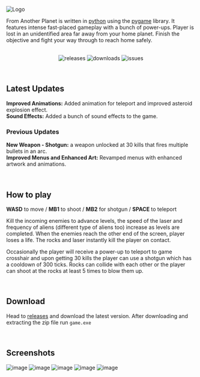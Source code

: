 ![Logo](https://github.com/ycatsh/from-another-planet/assets/91330011/f5638c12-6718-4beb-8e9f-4fb21de5c59e)
<br>

From Another Planet is written in [python](https://www.python.org/) using the [pygame](https://www.pygame.org/news) library. It features intense fast-placed gameplay with a bunch of power-ups. Player is lost in an unidentified area far away from your home planet. Finish the objective and fight your way through to reach home safely.
<br>
<br>

<div align="center">

![releases](https://img.shields.io/github/v/release/ycatsh/from-another-planet?color=522daa&labelColor=1d1e1f&style=for-the-badge)
![downloads](https://img.shields.io/github/downloads/ycatsh/from-another-planet/total?color=522daa&labelColor=1d1e1f&style=for-the-badge)
![issues](https://img.shields.io/github/issues/ycatsh/from-another-planet?color=522daa&labelColor=1d1e1f&style=for-the-badge)

</div>

<br>

## Latest Updates
**Improved Animations:** Added animation for teleport and improved asteroid explosion effect.  
**Sound Effects:** Added a bunch of sound effects to the game.  
  
### Previous Updates
**New Weapon - Shotgun:** a weapon unlocked at 30 kills that fires multiple bullets in an arc.  
**Improved Menus and Enhanced Art:** Revamped menus with enhanced artwork and animations.

<br>

## How to play 
**WASD** to move / **MB1** to shoot / **MB2** for shotgun / **SPACE** to teleport

Kill the incoming enemies to advance levels, the speed of the laser and frequency of aliens (different type of aliens too) increase as levels are completed. When the enemies reach the other end of the screen, player loses a life. The rocks and laser instantly kill the player on contact.    

Occasionally the player will receive a power-up to teleport to game crosshair and upon getting 30 kills the player can use a shotgun which has a cooldown of 300 ticks. Rocks can collide with each other or the player can shoot at the rocks at least 5 times to blow them up.

<br>

## Download

Head to [releases](https://github.com/ycatsh/from-another-planet/releases) and download the latest version. After downloading and extracting the zip file run `game.exe`   
  
<br>

## Screenshots
![image](https://github.com/ycatsh/from-another-planet/assets/91330011/1a2fdc92-9a2e-430b-bcf1-b31d5f8d04ae)
![image](https://github.com/ycatsh/from-another-planet/assets/91330011/d11b3acb-b165-4ad1-b141-e707b0ecbf6b)
![image](https://github.com/ycatsh/from-another-planet/assets/91330011/e36b6e86-3568-40e1-ba9a-1c5c0cf8e534)
![image](https://github.com/ycatsh/from-another-planet/assets/91330011/64274693-43e7-4565-80c7-dc109b072d78)
![image](https://github.com/ycatsh/from-another-planet/assets/91330011/35bd3b8a-f77f-45e4-b308-91469a97ab00)



